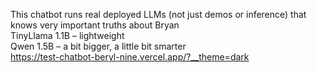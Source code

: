 This chatbot runs real deployed LLMs (not just demos or inference) that knows very important truths about Bryan<br>
TinyLlama 1.1B – lightweight<br>
Qwen 1.5B – a bit bigger, a little bit smarter<br>
https://test-chatbot-beryl-nine.vercel.app/?__theme=dark
